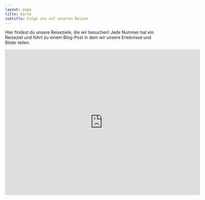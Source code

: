 ```yaml
---
layout: page
title: Karte
subtitle: Folge uns auf unseren Reisen
---
```


Hier findest du unsere Reiseziele, die wir besuchen!
Jede Nummer hat ein Reiseziel und führt zu einem Blog-Post in dem wir unsere Erlebnisse und Bilder teilen.
<iframe src="https://www.google.com/maps/d/u/0/embed?mid=13zi9ay51vJIYqb_ZEIlbT3RmtqF5ucs&ehbc=2E312F&noprof=1" width="640" height="480" frameborder="0" style="border:0" allowfullscreen=True></iframe>
